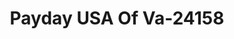 ---
f_zip-code: 22601
f_state-code: VA
title: Payday USA Of Va-24158
f_phone: 540-535-0566
f_city-only: Winchester
f_address: 703 Fort Collier Rd Winchester
f_location-unique-id: '24158'
slug: payday-usa-of-va-24158
updated-on: '2024-05-30T13:46:58.046Z'
created-on: '2024-05-30T13:36:59.803Z'
published-on: '2024-05-30T13:54:32.469Z'
f_city-state: cms/city/winchester-va.md
f_company: cms/company/payday-usa-of-va.md
f_state: cms/state/virginia.md
layout: '[payday-loan].html'
tags: payday-loan
---
